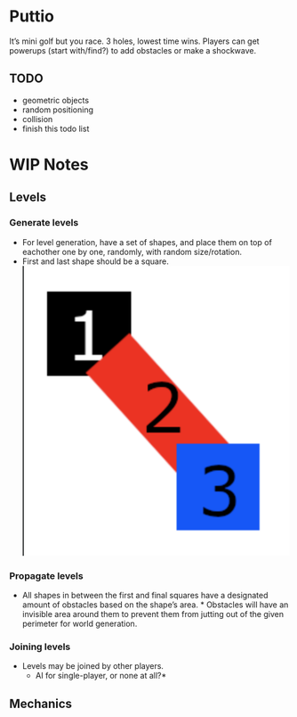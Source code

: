 # Puttio
It’s mini golf but you race. 3 holes, lowest time wins. Players can get powerups (start with/find?) to add obstacles or make a shockwave.

## TODO
* geometric objects
* random positioning
* collision
* finish this todo list

# WIP Notes
## Levels
### Generate levels
* For level generation, have a set of shapes, and place them on top of eachother one by one, randomly, with random size/rotation. 
* First and last shape should be a square.
![basic level geometry](/public/assets/basic-level-notes.png)

### Propagate levels
* All shapes in between the first and final squares have a designated amount of obstacles based on the shape’s area. * Obstacles will have an invisible area around them to prevent them from jutting out of the given perimeter for world generation.

### Joining levels
* Levels may be joined by other players.
  * AI for single-player, or none at all?*

## Mechanics


